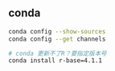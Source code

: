 ## conda

```sh
conda config --show-sources
conda config --get channels

# conda 更新不了R？要指定版本号
conda install r-base=4.1.1
```
